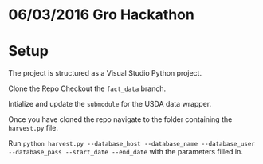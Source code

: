 06/03/2016 Gro Hackathon
========================

Setup
=====
The project is structured as a Visual Studio Python project.

Clone the Repo Checkout the `fact_data` branch.

Intialize and update the `submodule` for the USDA data wrapper.

Once you have cloned the repo navigate to the folder containing the ``harvest.py`` file.

Run ``python harvest.py --database_host --database_name --database_user --database_pass --start_date --end_date`` with the parameters filled in.